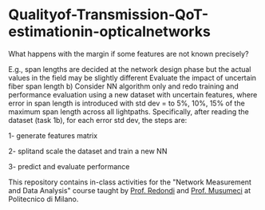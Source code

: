 # Qualityof-Transmission-QoT-estimationin-opticalnetworks


What happens with the margin if some features are not known precisely?

E.g., span lengths are decided at the network design phase but the actual values in the field may be slightly different
Evaluate the impact of uncertain fiber span length
b)
Consider NN algorithm only and redo training and performance evaluation using a new dataset with uncertain features, where error in span length is introduced with std dev = to 5%, 10%, 15% of the maximum span length across all lightpaths. Specifically, after reading the dataset (task 1b), for each error std dev, the steps are:

1- generate features matrix 

2- splitand scale the dataset and train a new NN 

3- predict and evaluate performance 

This repository contains in-class activities for the "Network Measurement and Data Analysis" course taught by [Prof. Redondi](https://scholar.google.com/citations?user=8ka5NmUAAAAJ&hl=en) and [Prof. Musumeci](https://scholar.google.it/citations?user=RsM0KB0AAAAJ&hl=it) at Politecnico di Milano.
